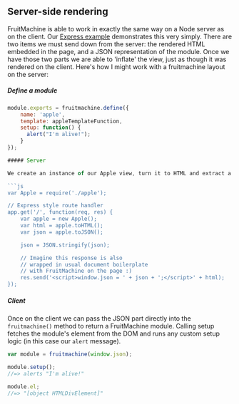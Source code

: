 ## Server-side rendering

FruitMachine is able to work in exactly the same way on a Node server as on the client. Our [Express example](../examples/express) demonstrates this very simply. There are two items we must send down from the server: the rendered HTML embedded in the page, and a JSON representation of the module. Once we have those two parts we are able to 'inflate' the view, just as though it was rendered on the client. Here's how I might work with a fruitmachine layout on the server:

##### Define a module

```js
module.exports = fruitmachine.define({
	name: 'apple',
	template: appleTemplateFunction,
	setup: function() {
	  alert("I'm alive!");
	}
});

##### Server

We create an instance of our Apple view, turn it to HTML and extract a json representation of it. We then send a string as the response that contains both parts.

```js
var Apple = require('./apple');

// Express style route handler
app.get('/', function(req, res) {
	var apple = new Apple();
	var html = apple.toHTML();
	var json = apple.toJSON();

	json = JSON.stringify(json);

	// Imagine this response is also
	// wrapped in usual document boilerplate
	// with FruitMachine on the page :)
	res.send('<script>window.json = ' + json + ';</script>' + html);
});
```

##### Client

Once on the client we can pass the JSON part directly into the `fruitmachine()` method to return a FruitMachine module. Calling setup fetches the module's element from the DOM and runs any custom setup logic (in this case our `alert` message).

```js
var module = fruitmachine(window.json);

module.setup();
//=> alerts "I'm alive!"

module.el;
//=> "[object HTMLDivElement]"
```